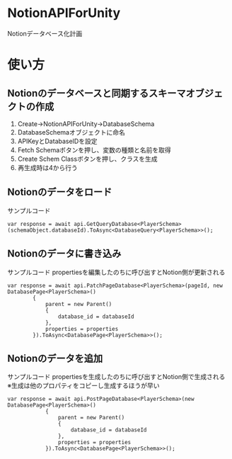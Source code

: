 # NotionAPIForUnity
Notionデータベース化計画

# 使い方
## Notionのデータベースと同期するスキーマオブジェクトの作成
1. Create->NotionAPIForUnity->DatabaseSchema
2. DatabaseSchemaオブジェクトに命名
3. APIKeyとDatabaseIDを設定
4. Fetch Schemaボタンを押し、変数の種類と名前を取得
5. Create Schem Classボタンを押し、クラスを生成
6. 再生成時は4から行う

## Notionのデータをロード
サンプルコード
```c#:NotionLoad
var response = await api.GetQueryDatabase<PlayerSchema>(schemaObject.databaseId).ToAsync<DatabaseQuery<PlayerSchema>>();
```

## Notionのデータに書き込み
サンプルコード
propertiesを編集したのちに呼び出すとNotion側が更新される
```c#:NotionLoad
var response = await api.PatchPageDatabase<PlayerSchema>(pageId, new DatabasePage<PlayerSchema>()
        {
            parent = new Parent()
            {
                database_id = databaseId
            },
            properties = properties
        }).ToAsync<DatabasePage<PlayerSchema>>();
```

## Notionのデータを追加
サンプルコード
propertiesを生成したのちに呼び出すとNotion側で生成される
※生成は他のプロパティをコピーし生成するほうが早い
```c#:NotionLoad
var response = await api.PostPageDatabase<PlayerSchema>(new DatabasePage<PlayerSchema>()
            {
                parent = new Parent()
                {
                    database_id = databaseId
                },
                properties = properties
            }).ToAsync<DatabasePage<PlayerSchema>>();
```
